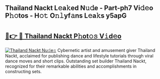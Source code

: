 ## Thailand Nackt L𝚎a𝚔ed N𝚞𝚍e - Part-ph7 Vi𝚍𝚎o P𝚑𝚘tos - H𝚘𝚝 O𝚗𝚕yf𝚊ns L𝚎a𝚔s y5apG

# <h2><a href="http://kf7978.oniu.top/?m=Thailand+Nackt">🔗👉 🔴 Thailand Nackt P𝚑ot𝚘𝚜 V𝚒d𝚎o</a></h2>

[![Thailand Nackt Nu𝚍e𝚜](https://i.imgur.com/0qMVB7G.gif)](http://kf7978.oniu.top/?m=Thailand+Nackt)
Cybernetic artist and amusement giver Thailand Nackt, acclaimed for publishing dance and lifestyle tutorials through viral dance moves and short clips. Outstanding set builder Thailand Nackt, recognized for their remarkable abilities and accomplishments in constructing sets.  
